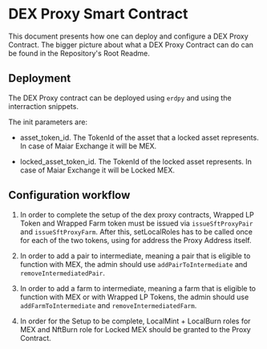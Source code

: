 # DEX Proxy Smart Contract

This document presents how one can deploy and configure a DEX Proxy Contract.
The bigger picture about what a DEX Proxy Contract can do can be found in the Repository's Root Readme.

## Deployment

The DEX Proxy contract can be deployed using `erdpy` and using the interraction snippets.

The init parameters are:

- asset_token_id. The TokenId of the asset that a locked asset represents. In case of Maiar Exchange it will be MEX.

- locked_asset_token_id. The TokenId of the locked asset represents. In case of Maiar Exchange it will be Locked MEX.

## Configuration workflow

1. In order to complete the setup of the dex proxy contracts, Wrapped LP Token and Wrapped Farm token must be issued via `issueSftProxyPair` and `issueSftProxyFarm`. After this, setLocalRoles has to be called once for each of the two tokens, using for address the Proxy Address itself.

2. In order to add a pair to intermediate, meaning a pair that is eligible to function with MEX, the admin should use `addPairToIntermediate` and `removeIntermediatedPair`.

3. In order to add a farm to intermediate, meaning a farm that is eligible to function with MEX or with Wrapped LP Tokens, the admin should use `addFarmToIntermediate` and `removeIntermediatedFarm`.

4. In order for the Setup to be complete, LocalMint + LocalBurn roles for MEX and NftBurn role for Locked MEX should be granted to the Proxy Contract.
